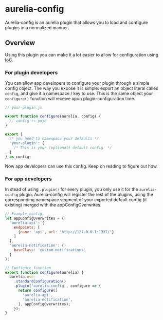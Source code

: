 # aurelia-config

Aurelia-config is an aurelia plugin that allows you to load and configure plugins in a normalized manner.

## Overview
Using this plugin you can make it a lot easier to allow for configuration using [IoC](https://en.wikipedia.org/wiki/Inversion_of_control).

### For plugin developers
You can allow app developers to configure your plugin through a simple config object. The way you expose it is simple: export an object literal called `config`, and give it a namespace / key to use. This is the same object your `configure()` function will receive upon plugin-configuration time.

```js
// your-plugin.js

export function configure(aurelia, config) {
  // config is pojo
}

export {
  /* you need to namespace your defaults */
  'your-plugin': {
    /* This is your (optional) default config. */
  }
} as config;
```

Now app developers can use this config. Keep on reading to figure out how.

### For app developers
In stead of using `.plugin()` for every plugin, you only use it for the `aurelia-config` plugin. Aurelia-config will register the rest of the plugins, using the corresponding namespace segment of your exported default config (if existing) merged with the appConfigOverwrites.

```js
// Example config
let appConfigOverwrites = {
  'aurelia-api': {
    endpoints: [
      {name: 'api', url: 'http://127.0.0.1:1337/'}
    ]
  },
  'aurelia-notification': {
    baseClass: 'custom-notifications'
  }
};

// Configure function
export function configure(aurelia) {
  aurelia.use
    .standardConfiguration()
    .plugin('aurelia-config', configure => {
      return configure([
        'aurelia-api',
        'aurelia-notification',
      ], appConfigOverwrites);
    });
}
```
